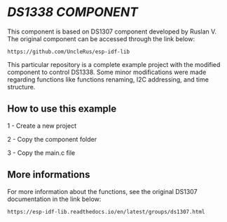 # _DS1338 COMPONENT_
This component is based on DS1307 component developed by Ruslan V.
The original component can be accessed through the link below:

	https://github.com/UncleRus/esp-idf-lib
	
This particular repository is a complete example project with the modified component to control DS1338.
Some minor modifications were made regarding functions like functions renaming, I2C addressing, and time structure.

## How to use this example

1 - Create a new project

2 - Copy the component folder

3 - Copy the main.c file


## More informations

For more information about the functions, see the original DS1307 documentation in the link below:

	https://esp-idf-lib.readthedocs.io/en/latest/groups/ds1307.html

